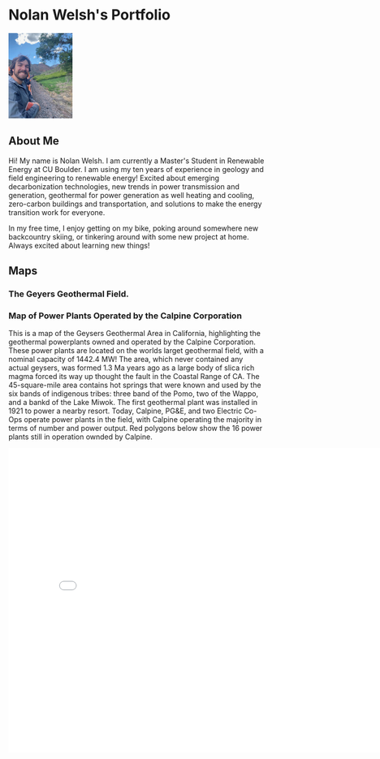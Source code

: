 # Nolan Welsh's Portfolio

<img
src="/img/thumbnail_IMG_3783.jpg"
alt="A Profile Picture of Me on a Train" 
width="25%" />

## About Me
Hi! My name is Nolan Welsh.  I am currently a Master's Student in Renewable Energy at CU Boulder. I am using my ten years of experience in geology and field engineering to renewable energy! Excited about emerging decarbonization technologies, new trends in power transmission and generation, geothermal for power generation as well heating and cooling, zero-carbon buildings and transportation, and solutions to make the energy transition work for everyone.

In my free time, I enjoy getting on my bike, poking around somewhere new backcountry skiing, or tinkering around with some new project at home. Always excited about learning new things!

## Maps 
### The Geyers Geothermal Field. 

### Map of Power Plants Operated by the Calpine Corporation

This is a map of the Geysers Geothermal Area in California, highlighting the geothermal powerplants owned and operated by the Calpine Corporation.   These power plants are located on the worlds larget geothermal field, with a nominal capacity of 1442.4 MW!  The area, which never contained any actual geysers, was formed 1.3 Ma years ago as a large body of slica rich magma forced its way up thought the fault in the Coastal Range of CA.  The 45-square-mile area contains hot springs that were known and used by the six bands of indigenous tribes:  three band of the Pomo, two of the Wappo, and a bankd of the Lake Miwok.  The first geothermal plant was installed in 1921 to power a nearby resort.  Today, Calpine, PG&E, and two Electric Co-Ops operate power plants in the field, with Calpine operating the majority in terms of number and power output. Red polygons below show the 16 power plants still in operation ownded by Calpine.  

<embed type="text/html" 
src="/map/the_geysers.html" 
width="800" 
height="600">
